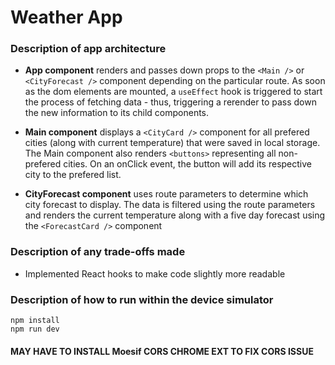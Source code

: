 # Weather App

### Description of app architecture
  - **App component** renders and passes down props to the `<Main />` or `<CityForecast />` component depending on the particular route. As soon as the dom elements are mounted, a `useEffect` hook is triggered to start the process of fetching data - thus, triggering a rerender to pass down the new information to its child components.
  
  - **Main component** displays a `<CityCard />` component for all prefered cities (along with current temperature) that were saved in local storage. The Main component also renders `<buttons>` representing all non-prefered cities. On an onClick event, the button will add its respective city to the prefered list.
  
  - **CityForecast component** uses route parameters to determine which city forecast to display. The data is filtered using the route parameters and renders the current temperature along with a five day forecast using the `<ForecastCard />` component
  
### Description of any trade-offs made
  - Implemented React hooks to make code slightly more readable
  
### Description of how to run within the device simulator
    npm install
    npm run dev
    
#### MAY HAVE TO INSTALL Moesif CORS CHROME EXT TO FIX CORS ISSUE

